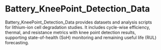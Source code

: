 # Battery_KneePoint_Detection_Data
Battery_KneePoint_Detection_Data provides datasets and analysis scripts for lithium-ion cell degradation studies. It includes cycle-wise efficiency, thermal, and resistance metrics with knee point detection results, supporting state-of-health (SoH) monitoring and remaining useful life (RUL) forecasting.
